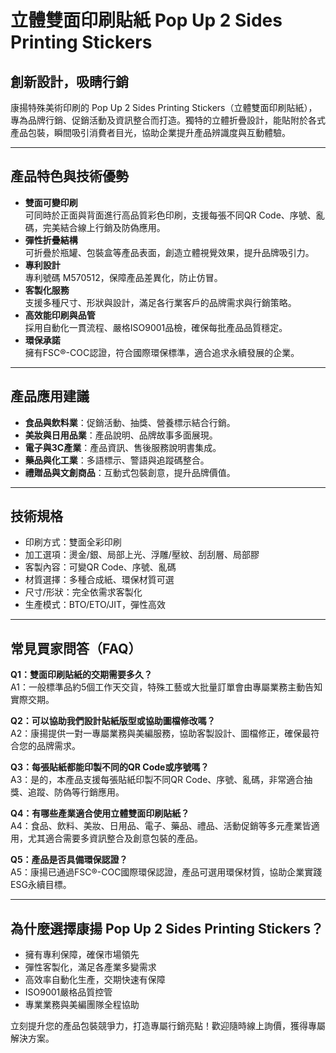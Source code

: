 # 立體雙面印刷貼紙 Pop Up 2 Sides Printing Stickers

## 創新設計，吸睛行銷

康揚特殊美術印刷的 Pop Up 2 Sides Printing Stickers（立體雙面印刷貼紙），專為品牌行銷、促銷活動及資訊整合而打造。獨特的立體折疊設計，能貼附於各式產品包裝，瞬間吸引消費者目光，協助企業提升產品辨識度與互動體驗。

---

## 產品特色與技術優勢

- **雙面可變印刷**  
  可同時於正面與背面進行高品質彩色印刷，支援每張不同QR Code、序號、亂碼，完美結合線上行銷及防偽應用。
- **彈性折疊結構**  
  可折疊於瓶罐、包裝盒等產品表面，創造立體視覺效果，提升品牌吸引力。
- **專利設計**  
  專利號碼 M570512，保障產品差異化，防止仿冒。
- **客製化服務**  
  支援多種尺寸、形狀與設計，滿足各行業客戶的品牌需求與行銷策略。
- **高效能印刷與品管**  
  採用自動化一貫流程、嚴格ISO9001品檢，確保每批產品品質穩定。
- **環保承諾**  
  擁有FSC®-COC認證，符合國際環保標準，適合追求永續發展的企業。

---

## 產品應用建議

- **食品與飲料業**：促銷活動、抽獎、營養標示結合行銷。
- **美妝與日用品業**：產品說明、品牌故事多面展現。
- **電子與3C產業**：產品資訊、售後服務說明書集成。
- **藥品與化工業**：多語標示、警語與追蹤碼整合。
- **禮贈品與文創商品**：互動式包裝創意，提升品牌價值。

---

## 技術規格

- 印刷方式：雙面全彩印刷
- 加工選項：燙金/銀、局部上光、浮雕/壓紋、刮刮層、局部膠
- 客製內容：可變QR Code、序號、亂碼
- 材質選擇：多種合成紙、環保材質可選
- 尺寸/形狀：完全依需求客製化
- 生產模式：BTO/ETO/JIT，彈性高效

---

## 常見買家問答（FAQ）

**Q1：雙面印刷貼紙的交期需要多久？**  
A1：一般標準品約5個工作天交貨，特殊工藝或大批量訂單會由專屬業務主動告知實際交期。

**Q2：可以協助我們設計貼紙版型或協助圖檔修改嗎？**  
A2：康揚提供一對一專屬業務與美編服務，協助客製設計、圖檔修正，確保最符合您的品牌需求。

**Q3：每張貼紙都能印製不同的QR Code或序號嗎？**  
A3：是的，本產品支援每張貼紙印製不同QR Code、序號、亂碼，非常適合抽獎、追蹤、防偽等行銷應用。

**Q4：有哪些產業適合使用立體雙面印刷貼紙？**  
A4：食品、飲料、美妝、日用品、電子、藥品、禮品、活動促銷等多元產業皆適用，尤其適合需要多資訊整合及創意包裝的產品。

**Q5：產品是否具備環保認證？**  
A5：康揚已通過FSC®-COC國際環保認證，產品可選用環保材質，協助企業實踐ESG永續目標。

---

## 為什麼選擇康揚 Pop Up 2 Sides Printing Stickers？

- 擁有專利保障，確保市場領先
- 彈性客製化，滿足各產業多變需求
- 高效率自動化生產，交期快速有保障
- ISO9001嚴格品質控管
- 專業業務與美編團隊全程協助

立刻提升您的產品包裝競爭力，打造專屬行銷亮點！歡迎隨時線上詢價，獲得專屬解決方案。